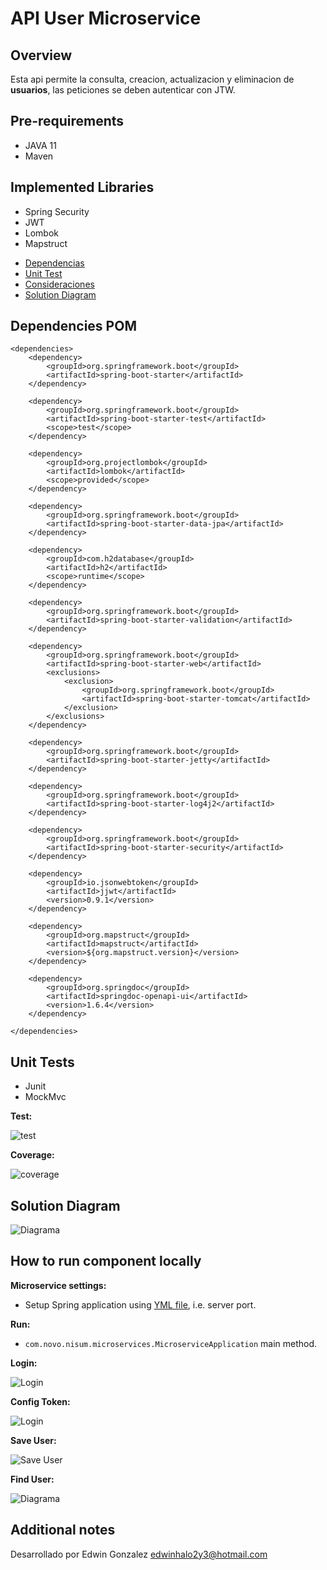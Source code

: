 # API User Microservice

## Overview

Esta api permite la consulta, creacion, actualizacion y eliminacion de **usuarios**, las peticiones se deben autenticar con JTW.

## Pre-requirements

- JAVA 11
- Maven

## Implemented Libraries

- Spring Security
- JWT
- Lombok
- Mapstruct

* [Dependencias](#dependencies)
* [Unit Test](#test)
* [Consideraciones](#consideraciones)
* [Solution Diagram](#diagram)



## <a name="dependencies"></a>Dependencies POM

	<dependencies>
		<dependency>
			<groupId>org.springframework.boot</groupId>
			<artifactId>spring-boot-starter</artifactId>
		</dependency>

		<dependency>
			<groupId>org.springframework.boot</groupId>
			<artifactId>spring-boot-starter-test</artifactId>
			<scope>test</scope>
		</dependency>

		<dependency>
			<groupId>org.projectlombok</groupId>
			<artifactId>lombok</artifactId>
			<scope>provided</scope>
		</dependency>

		<dependency>
			<groupId>org.springframework.boot</groupId>
			<artifactId>spring-boot-starter-data-jpa</artifactId>
		</dependency>

		<dependency>
			<groupId>com.h2database</groupId>
			<artifactId>h2</artifactId>
			<scope>runtime</scope>
		</dependency>

		<dependency>
			<groupId>org.springframework.boot</groupId>
			<artifactId>spring-boot-starter-validation</artifactId>
		</dependency>

		<dependency>
			<groupId>org.springframework.boot</groupId>
			<artifactId>spring-boot-starter-web</artifactId>
			<exclusions>
				<exclusion>
					<groupId>org.springframework.boot</groupId>
					<artifactId>spring-boot-starter-tomcat</artifactId>
				</exclusion>
			</exclusions>
		</dependency>

		<dependency>
			<groupId>org.springframework.boot</groupId>
			<artifactId>spring-boot-starter-jetty</artifactId>
		</dependency>

		<dependency>
			<groupId>org.springframework.boot</groupId>
			<artifactId>spring-boot-starter-log4j2</artifactId>
		</dependency>

		<dependency>
			<groupId>org.springframework.boot</groupId>
			<artifactId>spring-boot-starter-security</artifactId>
		</dependency>

		<dependency>
			<groupId>io.jsonwebtoken</groupId>
			<artifactId>jjwt</artifactId>
			<version>0.9.1</version>
		</dependency>

		<dependency>
			<groupId>org.mapstruct</groupId>
			<artifactId>mapstruct</artifactId>
			<version>${org.mapstruct.version}</version>
		</dependency>

		<dependency>
			<groupId>org.springdoc</groupId>
			<artifactId>springdoc-openapi-ui</artifactId>
			<version>1.6.4</version>
		</dependency>
		
	</dependencies>


## <a name="test"></a>Unit Tests

- Junit
- MockMvc

**Test:**

![test](./docs/img/test2.PNG)

**Coverage:**

![coverage](./docs/img/test1.PNG)

## <a name="diagram"></a>Solution Diagram

![Diagrama](./docs/img/diagrama.jpg)

## How to run component locally

**Microservice settings:**

- Setup Spring application using [YML file](src/main/resources), i.e. server port.

**Run:**
- `com.novo.nisum.microservices.MicroserviceApplication` main method.

**Login:**

![Login](./docs/img/login.PNG)

**Config Token:**

![Login](./docs/img/token.PNG)

**Save User:**

![Save User](./docs/img/save.PNG)

**Find User:**

![Diagrama](./docs/img/findIdUser.PNG)

## Additional notes

Desarrollado por Edwin Gonzalez  edwinhalo2y3@hotmail.com
